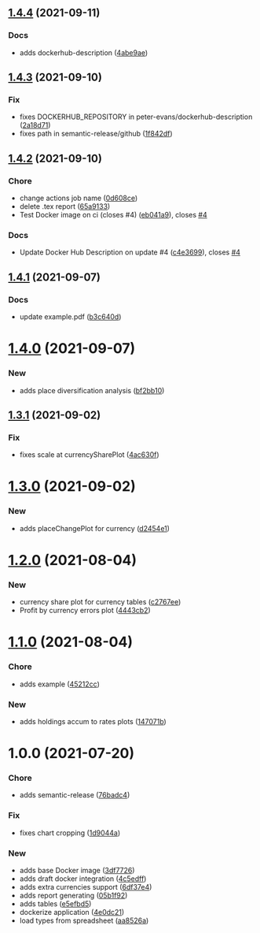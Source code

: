 ## [1.4.4](https://github.com/pustovitDmytro/budget/compare/v1.4.3...v1.4.4) (2021-09-11)


### Docs

* adds dockerhub-description ([4abe9ae](https://github.com/pustovitDmytro/budget/commit/4abe9aedb4f1d124e29ff82ff5a17689ee6ecd26))

## [1.4.3](https://github.com/pustovitDmytro/budget/compare/v1.4.2...v1.4.3) (2021-09-10)


### Fix

* fixes DOCKERHUB_REPOSITORY in peter-evans/dockerhub-description ([2a18d71](https://github.com/pustovitDmytro/budget/commit/2a18d71b8c85d5c8d11f0515ada3f34752b26620))
* fixes path in semantic-release/github ([1f842df](https://github.com/pustovitDmytro/budget/commit/1f842df82585e0b820c30be6e40a348dbe847c24))

## [1.4.2](https://github.com/pustovitDmytro/budget/compare/v1.4.1...v1.4.2) (2021-09-10)


### Chore

* change actions job name ([0d608ce](https://github.com/pustovitDmytro/budget/commit/0d608ce0bfbc8aeb95138bd301d8f40cc341421a))
* delete .tex report ([65a9133](https://github.com/pustovitDmytro/budget/commit/65a91338258b6b476c2da8b222c96ccae6299421))
* Test Docker image on ci (closes #4) ([eb041a9](https://github.com/pustovitDmytro/budget/commit/eb041a9eee916d237d18c8540bd16efeb4f169f4)), closes [#4](https://github.com/pustovitDmytro/budget/issues/4)

### Docs

* Update Docker Hub Description on update #4 ([c4e3699](https://github.com/pustovitDmytro/budget/commit/c4e36994eb08b58e06b30d8621909625229c9f37)), closes [#4](https://github.com/pustovitDmytro/budget/issues/4)

## [1.4.1](https://github.com/pustovitDmytro/budget/compare/v1.4.0...v1.4.1) (2021-09-07)


### Docs

* update example.pdf ([b3c640d](https://github.com/pustovitDmytro/budget/commit/b3c640d4dcb09f8649acee353a9c25fb492153ce))

# [1.4.0](https://github.com/pustovitDmytro/budget/compare/v1.3.1...v1.4.0) (2021-09-07)


### New

* adds place diversification analysis ([bf2bb10](https://github.com/pustovitDmytro/budget/commit/bf2bb10b620ba3c29d3d6e45835acc0e02f463b5))

## [1.3.1](https://github.com/pustovitDmytro/budget/compare/v1.3.0...v1.3.1) (2021-09-02)


### Fix

* fixes scale at currencySharePlot ([4ac630f](https://github.com/pustovitDmytro/budget/commit/4ac630f6bd24bfae53de697434a47a00d24d8918))

# [1.3.0](https://github.com/pustovitDmytro/budget/compare/v1.2.0...v1.3.0) (2021-09-02)


### New

* adds placeChangePlot for currency ([d2454e1](https://github.com/pustovitDmytro/budget/commit/d2454e13c75d482f84cbe06abec8f582a4467639))

# [1.2.0](https://github.com/pustovitDmytro/budget/compare/v1.1.0...v1.2.0) (2021-08-04)


### New

* currency share plot for currency tables ([c2767ee](https://github.com/pustovitDmytro/budget/commit/c2767eeca9500ad9fbdddcb45dedb139c85fac0d))
* Profit by currency errors plot ([4443cb2](https://github.com/pustovitDmytro/budget/commit/4443cb275f9ec3acb566a30e9c038a25e3f3e304))

# [1.1.0](https://github.com/pustovitDmytro/budget/compare/v1.0.0...v1.1.0) (2021-08-04)


### Chore

* adds example ([45212cc](https://github.com/pustovitDmytro/budget/commit/45212cc4e56f4599e73c0adf7abc33b12ef46021))

### New

* adds holdings accum to rates plots ([147071b](https://github.com/pustovitDmytro/budget/commit/147071b05b563da8b9f96626aff33c11d510a669))

# 1.0.0 (2021-07-20)


### Chore

* adds semantic-release ([76badc4](https://github.com/pustovitDmytro/budget/commit/76badc4aa767a9c674076ddf9266bb54e8abb2f2))

### Fix

* fixes chart cropping ([1d9044a](https://github.com/pustovitDmytro/budget/commit/1d9044a3a9c172562932e78ce823a83be0d2f01d))

### New

* adds base Docker image ([3df7726](https://github.com/pustovitDmytro/budget/commit/3df77267721cb2ebe66c1439d4932372c9a56efa))
* adds draft docker integration ([4c5edff](https://github.com/pustovitDmytro/budget/commit/4c5edff04aa587d0f9e14d1b771331417824133e))
* adds extra currencies support ([6df37e4](https://github.com/pustovitDmytro/budget/commit/6df37e436f15d65152670ed8284a545d76e90510))
* adds report generating ([05b1f92](https://github.com/pustovitDmytro/budget/commit/05b1f928336b7c66b210aadf034f71e68e3dbde9))
* adds tables ([e5efbd5](https://github.com/pustovitDmytro/budget/commit/e5efbd547d4270bfdee86fba600c9546a4eb8aea))
* dockerize application ([4e0dc21](https://github.com/pustovitDmytro/budget/commit/4e0dc21984ef278c0b2e0d4d2d6e0d2a51cc5049))
* load types from spreadsheet ([aa8526a](https://github.com/pustovitDmytro/budget/commit/aa8526abc3f453ad3f59e395a93fa4b3345aa7e4))
